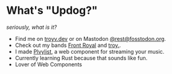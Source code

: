 # What's "Updog?"
_seriously, what is it?_

- Find me on [troyv.dev](https://www.troyv.dev) or on Mastodon [@rest@fosstodon.org](https://fosstodon.org/@rest).
- Check out my bands [Front Royal](https://www.frontroyalband.com) and [troy.](https://troyalllowercase.bandcamp.com).
- I made [Plvylist](https://github.com/troyvassalotti/plvylist), a web component for streaming your music.
- Currently learning Rust because that sounds like fun.
- Lover of Web Components
